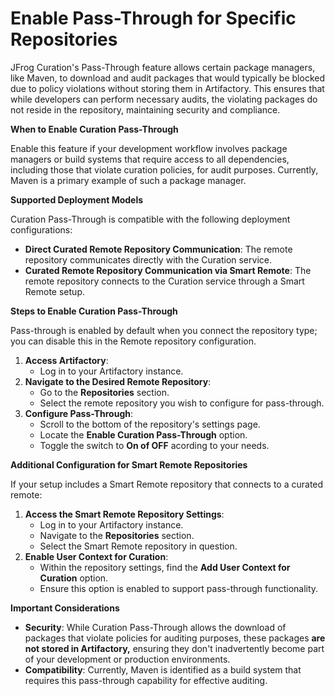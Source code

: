 # Enable Pass-Through for Specific Repositories



JFrog Curation's Pass-Through feature allows certain package managers, like Maven, to download and audit packages that would typically be blocked due to policy violations without storing them in Artifactory. This ensures that while developers can perform necessary audits, the violating packages do not reside in the repository, maintaining security and compliance.

**When to Enable Curation Pass-Through**

Enable this feature if your development workflow involves package managers or build systems that require access to all dependencies, including those that violate curation policies, for audit purposes. Currently, Maven is a primary example of such a package manager.

**Supported Deployment Models**

Curation Pass-Through is compatible with the following deployment configurations:

* **Direct Curated Remote Repository Communication**: The remote repository communicates directly with the Curation service.
* **Curated Remote Repository Communication via Smart Remote**: The remote repository connects to the Curation service through a Smart Remote setup.

**Steps to Enable Curation Pass-Through**

Pass-through is enabled by default when you connect the repository type; you can disable this in the Remote repository configuration.&#x20;

1. **Access Artifactory**:
   * Log in to your Artifactory instance.
2. **Navigate to the Desired Remote Repository**:
   * Go to the **Repositories** section.
   * Select the remote repository you wish to configure for pass-through.
3. **Configure Pass-Through**:
   * Scroll to the bottom of the repository's settings page.
   * Locate the **Enable Curation Pass-Through** option.
   * Toggle the switch to **On of OFF** acording to your needs.

**Additional Configuration for Smart Remote Repositories**

If your setup includes a Smart Remote repository that connects to a curated remote:

1. **Access the Smart Remote Repository Settings**:
   * Log in to your Artifactory instance.
   * Navigate to the **Repositories** section.
   * Select the Smart Remote repository in question.
2. **Enable User Context for Curation**:
   * Within the repository settings, find the **Add User Context for Curation** option.
   * Ensure this option is enabled to support pass-through functionality.

**Important Considerations**

* **Security**: While Curation Pass-Through allows the download of packages that violate policies for auditing purposes, these packages **are not stored in Artifactory,** ensuring they don't inadvertently become part of your development or production environments.
* **Compatibility**: Currently, Maven is identified as a build system that requires this pass-through capability for effective auditing.

